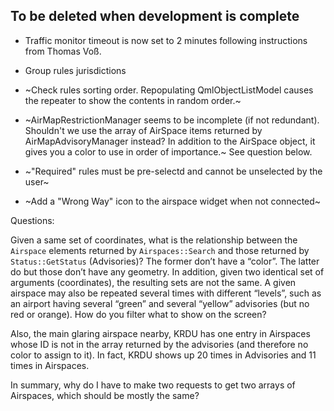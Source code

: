 ## To be deleted when development is complete

*   Traffic monitor timeout is now set to 2 minutes following instructions from Thomas Voß.

*   Group rules jurisdictions

*   ~Check rules sorting order. Repopulating QmlObjectListModel causes the repeater to show the contents in random order.~

*   ~AirMapRestrictionManager seems to be incomplete (if not redundant). Shouldn't we use the array of AirSpace items returned by AirMapAdvisoryManager instead? In addition to the AirSpace object, it gives you a color to use in order of importance.~ See question below.

*   ~"Required" rules must be pre-selectd and cannot be unselected by the user~

*   ~Add a "Wrong Way" icon to the airspace widget when not connected~



Questions:

Given a same set of coordinates, what is the relationship between the `Airspace` elements returned by `Airspaces::Search` and those returned by `Status::GetStatus` (Advisories)? The former don’t have a “color”. The latter do but those don’t have any geometry. In addition, given two identical set of arguments (coordinates), the resulting sets are not the same. A given airspace may also be repeated several times with different “levels”, such as an airport having several “green” and several “yellow” advisories (but no red or orange). How do you filter what to show on the screen? 

Also, the main glaring airspace nearby, KRDU has one entry in Airspaces whose ID is not in the array returned by the advisories (and therefore no color to assign to it). In fact, KRDU shows up 20 times in Advisories and 11 times in Airspaces.

In summary, why do I have to make two requests to get two arrays of Airspaces, which should be mostly the same?
